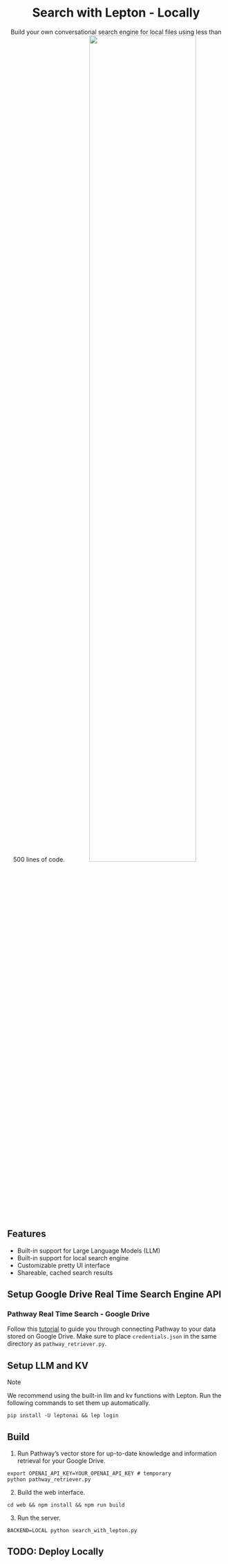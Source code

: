 <div align="center">
<h1 align="center">Search with Lepton - Locally</h1>
Build your own conversational search engine for local files using less than 500 lines of code.
<img width="70%" src="https://github.com/leptonai/search_with_lepton/assets/1506722/845d7057-02cd-404e-bbc7-60f4bae89680">
</div>

## Features
- Built-in support for Large Language Models (LLM)
- Built-in support for local search engine
- Customizable pretty UI interface
- Shareable, cached search results

## Setup Google Drive Real Time Search Engine API

### Pathway Real Time Search - Google Drive
Follow this [tutorial](https://pathway.com/developers/user-guide/connectors/gdrive-connector) to guide you through connecting Pathway to your data stored on Google Drive. Make sure to place `credentials.json` in the same directory as `pathway_retriever.py`.

## Setup LLM and KV

> [!NOTE]
> We recommend using the built-in llm and kv functions with Lepton. 
> Run the following commands to set them up automatically.

```shell
pip install -U leptonai && lep login
```

## Build

1. Run Pathway’s vector store for up-to-date knowledge and information retrieval for your Google Drive.
```shell
export OPENAI_API_KEY=YOUR_OPENAI_API_KEY # temporary
python pathway_retriever.py
```
2. Build the web interface.
```shell
cd web && npm install && npm run build
```
3. Run the server.
```shell
BACKEND=LOCAL python search_with_lepton.py
```

## TODO: Deploy Locally